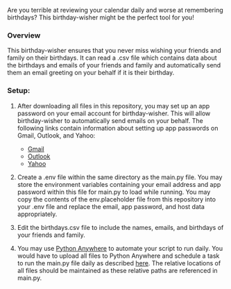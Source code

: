 <p>Are you terrible at reviewing your calendar daily and worse at remembering birthdays? This birthday-wisher might be the perfect tool for you!</p>

<h3>Overview</h3>
<p>This birthday-wisher ensures that you never miss wishing your friends and family on their birthdays. It can read a .csv file which contains data about the birthdays and emails of your friends and family and automatically send them an email greeting on your behalf if it is their birthday.</p>

<h3>Setup: </h3>
<ol>
  <li>
    <p>After downloading all files in this repository, you may set up an app password on your email account for birthday-wisher. This will allow birthday-wisher to automatically send emails on your behalf. The following links contain information about setting up app passwords on Gmail, Outlook, and Yahoo:</p>
    <ul>
      <li><a href="https://support.google.com/mail/answer/185833?hl=en">Gmail</a></li>
      <li><a href="https://support.microsoft.com/en-us/account-billing/create-app-passwords-from-the-security-info-preview-page-d8bc744a-ce3f-4d4d-89c9-eb38ab9d4137">Outlook</a></li>
      <li><a href="https://help.yahoo.com/kb/SLN15241.html">Yahoo</a></li>
    </ul>
  </li>
  <li>
    <p>Create a .env file within the same directory as the main.py file. You may store the environment variables containing your email address and app password within this file for main.py to load while running. You may copy the contents of the env.placeholder file from this repository into your .env file and replace the email, app password, and host data appropriately.</p>
  </li>
  <li>
    <p>Edit the birthdays.csv file to include the names, emails, and birthdays of your friends and family.</p>
  </li>
  <li>
      <p>You may use <a href="https://www.pythonanywhere.com/">Python Anywhere</a> to automate your script to run daily. You would have to upload all files to Python Anywhere and schedule a task to run the main.py file daily as described <a href="https://help.pythonanywhere.com/pages/ScheduledTasks/">here</a>. The relative locations of all files should be maintained as these relative paths are referenced in main.py.</p>
  </li>
</ol>
